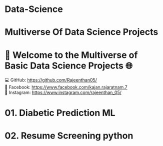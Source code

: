# Data-Science
# Multiverse Of Data Science Projects
# 🚀 Welcome to the Multiverse of Basic Data Science Projects 🌐


💻 GitHub: https://github.com/Rajeenthan05/ <br> 
📘 Facebook: https://www.facebook.com/kajan.rajaratnam.7 <br>
📸 Instagram: https://www.instagram.com/rajeenthan_05/ <br>

# 01. Diabetic Prediction ML
# 02. Resume Screening python
